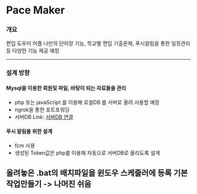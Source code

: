Pace Maker
============
### 개요
편입 도우미 어플 나만의 단어장 기능, 학교별 편입 기출문제, 푸시알림을 통한 일정관리 등 다양한 기능 제공 예정 
***
### 설계 방향
#### Mysql을 이용한 회원및 파일, 바탕이 되는 자료들을 관리
* php 또는 javaScript 를 이용해 로컬DB 를 서버로 올려 사용할 예정 
* ngrok을 통한 포트포워딩
* 서버DB Link: [서버DB 연결](http://nobles1030.cafe24.com/dbEditor/)
#### 푸시 알림을 위한 설계
* fcm 사용
* 생성된 Token값은 php를 이용해 자동으로 서버DB로 올리도록 설계

## 올려놓은 .bat의 배치파일을 윈도우 스케줄러에 등록 기본작업만들기 -> 나머진 쉬움
